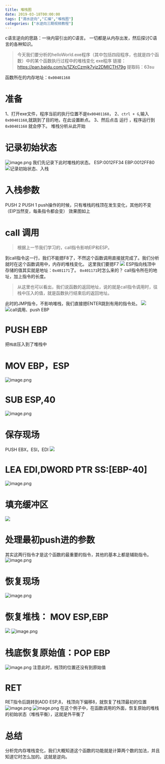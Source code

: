```yaml
---
title: 堆栈图
date: 2019-03-18T00:00:00
tags: ["滴水逆向","汇编","堆栈图"]
categories: ["水逆向三期视频教程"]
---
```


c语言逆向的思路：一块内容引出的C语言。
一切都是从内存出发，然后探讨C语言的各种知识。

> 今天我们要分析的helloWorld.exe程序（其中包括四段程序，也就是四个函数）中的某个函数执行过程中的堆栈变化
exe程序
链接：https://pan.baidu.com/s/1ZXcCzmjk7vjz2DMICTH79g 
提取码：63su 

函数所在的内存地址：`0x00401168`
# 准备
1、打开exe文件，程序当前的执行位置不是`0x00401168`，
2、`ctrl + G`,输入`0x00401168`,就跳到了目的地，在此设置断点。
3、然后点击 运行 ，程序运行到`0x00401168` 就会停下。
堆栈分析从此开始


# 记录初始状态
![image.png](https://upload-images.jianshu.io/upload_images/422094-f04d2e9a646fe509.png?imageMogr2/auto-orient/strip%7CimageView2/2/w/1240)
我们先记录下此时堆栈的状态。
ESP:0012FF34
EBP:0012FF80
![记录初始状态、入栈](https://upload-images.jianshu.io/upload_images/422094-472df6699ddb25b5.png?imageMogr2/auto-orient/strip%7CimageView2/2/w/1240)

# 入栈参数
PUSH 2
PUSH 1
push操作的时候，只有堆栈的栈顶在发生变化，其他的不变（EIP当然变，每条指令都会变）
效果图如上

# call 调用
> 根据上一节我们学习的，call指令影响EIP和ESP。

到call指令这一行，我们不能摁F8了，不然这个函数调用直接就完成了。我们分析就时在这个函数调用中，内存的堆栈变化。
这里我们要摁F7
![](https://upload-images.jianshu.io/upload_images/422094-8e12c9a32320a3f2.png?imageMogr2/auto-orient/strip%7CimageView2/2/w/1240)
ESP指向栈顶中存储的值其实就是地址：`0x401171`了。
`0x401171`时怎么来的？
call指令所在的地址，加上指令的长度。

> 从这里也可以看出，我们说函数的返回地址，说的就是call指令调用时，往栈中压入的值，就是函数执行结束后的返回地址。

此时的JMP指令，不影响堆栈，我们直接摁ENTER跳到有用的指令处。
![](https://upload-images.jianshu.io/upload_images/422094-c43d9c12347d3375.png?imageMogr2/auto-orient/strip%7CimageView2/2/w/1240)
![call调用、push EBP](https://upload-images.jianshu.io/upload_images/422094-1fa65166fbcf43e3.png?imageMogr2/auto-orient/strip%7CimageView2/2/w/1240)


# PUSH EBP
把`栈底`压入到了堆栈中

# MOV EBP，ESP
![image.png](https://upload-images.jianshu.io/upload_images/422094-3b9b35ac7051ce7f.png?imageMogr2/auto-orient/strip%7CimageView2/2/w/1240)

# SUB ESP,40
![image.png](https://upload-images.jianshu.io/upload_images/422094-dfad69dce0316cc9.png?imageMogr2/auto-orient/strip%7CimageView2/2/w/1240)

# 保存现场
PUSH EBX，ESI，EDI
![](https://upload-images.jianshu.io/upload_images/422094-5a4501bee715de04.png?imageMogr2/auto-orient/strip%7CimageView2/2/w/1240)

# LEA EDI,DWORD PTR SS:[EBP-40]

![image.png](https://upload-images.jianshu.io/upload_images/422094-0137f9f60c2ac197.png?imageMogr2/auto-orient/strip%7CimageView2/2/w/1240)

# 填充缓冲区
![](https://upload-images.jianshu.io/upload_images/422094-c94664883e9794e7.png?imageMogr2/auto-orient/strip%7CimageView2/2/w/1240)

# 处理最初push进的参数
其实这两行指令才是这个函数的最重要的指令，其他的基本上都是辅助指令。
![image.png](https://upload-images.jianshu.io/upload_images/422094-a273415ec70ffb30.png?imageMogr2/auto-orient/strip%7CimageView2/2/w/1240)


# 恢复现场
![image.png](https://upload-images.jianshu.io/upload_images/422094-34edc3db62747192.png?imageMogr2/auto-orient/strip%7CimageView2/2/w/1240)

# 恢复堆栈： MOV ESP,EBP
![](https://upload-images.jianshu.io/upload_images/422094-7d0e1eae80855fcd.png?imageMogr2/auto-orient/strip%7CimageView2/2/w/1240)
![image.png](https://upload-images.jianshu.io/upload_images/422094-8bf0532d92b404bc.png?imageMogr2/auto-orient/strip%7CimageView2/2/w/1240)
# 栈底恢复原始值：POP EBP
![image.png](https://upload-images.jianshu.io/upload_images/422094-461921a24e265a09.png?imageMogr2/auto-orient/strip%7CimageView2/2/w/1240)
注意此时，栈顶的位置还没有到原始值
#  RET
RET指令后跳转到ADD ESP,8，
栈顶向下偏移8，就恢复了栈顶最初的位置
![image.png](https://upload-images.jianshu.io/upload_images/422094-7131ab06163fca8b.png?imageMogr2/auto-orient/strip%7CimageView2/2/w/1240)
![image.png](https://upload-images.jianshu.io/upload_images/422094-a0bd1b19aa609920.png?imageMogr2/auto-orient/strip%7CimageView2/2/w/1240)
在这个例子中，在函数调用的外面，恢复原始的堆栈的初始状态（堆栈平衡），这就是外平衡了

# 总结
分析完内存堆栈变化，我们大概知道这个函数的功能就是计算两个数的加法，并且知道它时怎么加的。这就是逆向。
